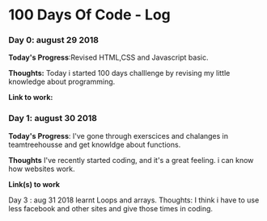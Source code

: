 # 100 Days Of Code - Log

### Day 0: august 29 2018

**Today's Progress**:Revised HTML,CSS and Javascript basic.

**Thoughts:** Today i started 100 days challlenge by revising my little knowledge about programming.

**Link to work:** 

### Day 1: august 30 2018

**Today's Progress**: I've gone through exerscices and chalanges in teamtreehousse and get knowldge about functions.

**Thoughts** I've recently started coding, and it's a great feeling. i can know how websites work.

**Link(s) to work**

Day 3 : aug 31 2018
learnt Loops and arrays.
Thoughts: I think i have to use less facebook and other sites and give those times in coding.

